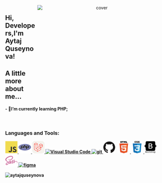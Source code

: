
<div align="center">
<img height="280px"object-fit="cover" width = "400px" src="https://media.giphy.com/media/oZKuC9DJUK2yc/giphy.gif" alt="cover" align="right"  />

</div>
</div>
<div id="badges">

</div>
<h2> Hi, Developers,I'm Aytaj Quseynova! </h2>



<h2> A little more about me...  </h2>

 <h4> 
- 🌱I’m currently learning PHP;<h4>

 </div>
 </div>
        
  <br/>

 <div align="left">          
 <h3 align="left">Languages and Tools:</h3>
<p align="left">
 <a href="https://developer.mozilla.org/en-US/docs/Web/JavaScript" target="_blank"> <img src="https://raw.githubusercontent.com/devicons/devicon/master/icons/javascript/javascript-original.svg" alt="javascript" width="40" height="40"/> </a>
    <a href="https://www.php.net/" target="_blank">
      <img src="https://raw.githubusercontent.com/devicons/devicon/master/icons/php/php-original.svg" alt="PHP" width="40" height="40"/>
    </a>
   <a href="https://www.php.net/" target="_blank">
      <img src="https://github.com/tandpfun/skill-icons/blob/main/icons/Laravel-Light.svg " alt="Laravel" width="40" height="40"/>
    </a>
  <a href="https://code.visualstudio.com/" target="_blank"> <img src="https://stijndv.com/goodies/big-sur-replacement-icons/VScode.svg" alt="Visual Studio Code" width="40" height="40"/> </a>
  <a href="https://git-scm.com/" target="_blank"> <img src="https://www.vectorlogo.zone/logos/git-scm/git-scm-icon.svg" alt="git" width="40" height="40"/> </a>
    <img src="https://github.com/devicons/devicon/blob/master/icons/github/github-original.svg" title="Github" alt="Github" width="40" height="40"/>&nbsp;
   <a href="https://www.w3.org/html/" target="_blank"> <img src="https://raw.githubusercontent.com/devicons/devicon/master/icons/html5/html5-original-wordmark.svg" alt="html5" width="40" height="40"/>
  <a href="https://www.w3schools.com/css/" target="_blank"> <img src="https://raw.githubusercontent.com/devicons/devicon/master/icons/css3/css3-original-wordmark.svg" alt="css3" width="40" height="40"/> 
    <a href="https://getbootstrap.com" target="_blank"> <img src="https://raw.githubusercontent.com/devicons/devicon/master/icons/bootstrap/bootstrap-plain-wordmark.svg" alt="bootstrap" width="40" height="40"/> </a>
  <a href="https://sass-lang.com" target="_blank"> <img src="https://raw.githubusercontent.com/devicons/devicon/master/icons/sass/sass-original.svg" alt="sass" width="40" height="40"</a>
  <a href="https://www.figma.com/" target="_blank" rel="noreferrer"> <img src="https://www.vectorlogo.zone/logos/figma/figma-icon.svg" alt="figma" width="40" height="40"/> </a> 
 </p>
<p><img align="center" src="https://github-readme-stats.vercel.app/api/top-langs?username=aytajquseynova&show_icons=true&locale=en&layout=compact" alt="aytajquseynova" /></p>
   </div

